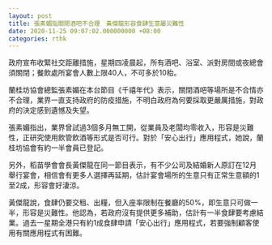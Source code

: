 ```yaml
---
layout: post
title: 張素媚指關閉酒吧不合理　黃傑龍形容食肆生意屬災難性
date: 2020-11-25 09:07:02.000000000 +08:00
categories: rthk
---
```


政府宣布收緊社交距離措施，星期四凌晨起，所有酒吧、浴室、派對房間或夜總會須關閉；餐飲處所宴會人數上限40人，不可多於10枱。

蘭桂坊協會總監張素媚在本台節目《千禧年代》表示，關閉酒吧等場所是不合情亦不合理，業界一直支持政府的防疫措施，不明白政府為何要採取更嚴厲措施，對政府的決定感到遺憾及失望。

張素媚指出，業界曾試過3個多月無工開，從業員及老闆均零收入，形容是災難性，正研究使用飲管飲酒等形式是否可行。對於「安心出行」應用程式，她說，蘭桂坊協會有約一半會員已登記。

另外，稻苗學會會長黃傑龍在同一節目表示，有不少公司及結婚新人原訂在12月舉行宴會，相信會有更多人選擇再延期，估計宴會場所的生意只有正常生意額的1至2成，形容會好淒涼。

黃傑龍說，食肆仍要交租、出糧，但入座率限制在餐廳的50%，即生意只可做一半，形容是災難性。他認為，若政府沒有提供更多補助，估計有一半食肆要考慮結業。過去一星期全港只有約1成食肆申請「安心出行」應用程式，若要強制顧客使用有關應用程式有困難。

